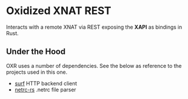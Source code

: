 # Oxidized XNAT REST
Interacts with a remote XNAT via REST exposing the **XAPI** as
bindings in Rust.

## Under the Hood
OXR uses a number of dependencies. See the below as reference to the
projects used in this one.

- [surf](https://github.com/http-rs/surf) HTTP backend client
- [netrc-rs](https://github.com/yjhmelody/netrc-rs) .netrc file parser
